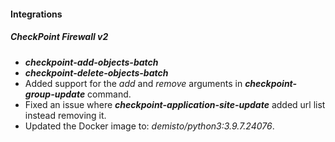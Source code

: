 
#### Integrations
##### CheckPoint Firewall v2
- ***checkpoint-add-objects-batch***
- ***checkpoint-delete-objects-batch***
- Added support for the *add* and *remove* arguments in ***checkpoint-group-update*** command.
- Fixed an issue where ***checkpoint-application-site-update*** added url list instead removing it.
- Updated the Docker image to: *demisto/python3:3.9.7.24076*.
